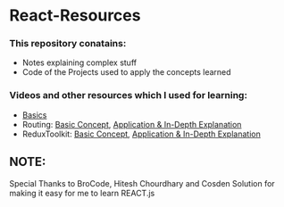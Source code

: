 # React-Resources
### This repository conatains:
* Notes explaining complex stuff
* Code of the Projects used to apply the concepts learned

### Videos and other resources which I used for learning:
- [Basics](https://youtu.be/CgkZ7MvWUAA?si=njVP-X13eba05ceD)
- Routing: [Basic Concept](https://youtu.be/oTIJunBa6MA?si=8SiWlQ2HKV6rdPM4), [Application & In-Depth Explanation](https://youtu.be/oTIJunBa6MA?si=3b6L5YWpZGN6gc8U)
- ReduxToolkit: [Basic Concept](https://youtu.be/5yEG6GhoJBs?si=yi5khVX7YFT-7Mx1), [Application & In-Depth Explanation](https://youtu.be/1i04-A7kfFI?si=u1vA_j7BdKLOQhUt)

## NOTE:
Special Thanks to BroCode, Hitesh Chourdhary and Cosden Solution for making it easy for me to learn REACT.js
